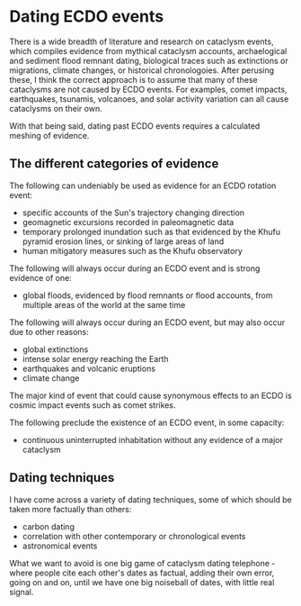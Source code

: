 # Dating ECDO events

There is a wide breadth of literature and research on cataclysm events, which compiles evidence from mythical cataclysm accounts, archaelogical and sediment flood remnant dating, biological traces such as extinctions or migrations, climate changes, or historical chronologoies. After perusing these, I think the correct approach is to assume that many of these cataclysms are not caused by ECDO events. For examples, comet impacts, earthquakes, tsunamis, volcanoes, and solar activity variation can all cause cataclysms on their own.

With that being said, dating past ECDO events requires a calculated meshing of evidence.

## The different categories of evidence

The following can undeniably be used as evidence for an ECDO rotation event:
- specific accounts of the Sun's trajectory changing direction
- geomagnetic excursions recorded in paleomagnetic data
- temporary prolonged inundation such as that evidenced by the Khufu pyramid erosion lines, or sinking of large areas of land
- human mitigatory measures such as the Khufu observatory

The following will always occur during an ECDO event and is strong evidence of one:
- global floods, evidenced by flood remnants or flood accounts, from multiple areas of the world at the same time

The following will always occur during an ECDO event, but may also occur due to other reasons:
- global extinctions
- intense solar energy reaching the Earth
- earthquakes and volcanic eruptions
- climate change

The major kind of event that could cause synonymous effects to an ECDO is cosmic impact events such as comet strikes.

The following preclude the existence of an ECDO event, in some capacity:
- continuous uninterrupted inhabitation without any evidence of a major cataclysm

## Dating techniques

I have come across a variety of dating techniques, some of which should be taken more factually than others:
- carbon dating
- correlation with other contemporary or chronological events
- astronomical events

What we want to avoid is one big game of cataclysm dating telephone - where people cite each other's dates as factual, adding their own error, going on and on, until we have one big noiseball of dates, with little real signal.